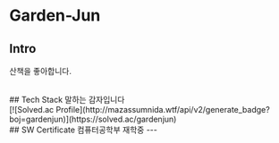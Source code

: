 
<!--
### Hi there 👋
**garden-jun/garden-jun** is a ✨ _special_ ✨ repository because its `README.md` (this file) appears on your GitHub profile.

Here are some ideas to get you started:

- 🔭 I’m currently working on ...
- 🌱 I’m currently learning ...
- 👯 I’m looking to collaborate on ...
- 🤔 I’m looking for help with ...
- 💬 Ask me about ...
- 📫 How to reach me: ...
- 😄 Pronouns: ...
- ⚡ Fun fact: ...
-->


# Garden-Jun

## Intro
산책을 좋아합니다.
  
<br>
## Tech Stack
말하는 감자입니다
  
<br>
[![Solved.ac Profile](http://mazassumnida.wtf/api/v2/generate_badge?boj=gardenjun)](https://solved.ac/gardenjun)

<br>
## SW Certificate
컴퓨터공학부 재학중
---
